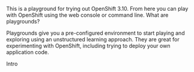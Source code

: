 This is a playground for trying out OpenShift 3.10. From here you can play with OpenShift using the web console or command line.
What are playgrounds?

Playgrounds give you a pre-configured environment to start playing and exploring using an unstructured learning approach. They are great for experimenting with OpenShift, including trying to deploy your own application code.

Intro
